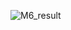 ![M6_result](https://github.com/Harrisson-Rocha/FundamentosCG/assets/172134905/0f07a2a1-7b64-43ba-8822-2645dc68ef81)
